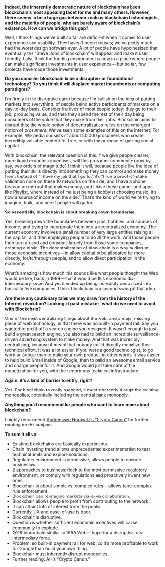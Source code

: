 **Indeed, the inherently democratic nature of blockchain has been blockchain’s most appealing facet for me and many others. However, there seems to be a huge gap between zealous blockchain technologists, and the majority of people, who are barely aware of blockchain’s existence. How can we bridge this gap?**

Well, I think things we’ve built so far are deficient when it comes to user experience and usability. They haven’t been focuses; we’ve pretty much had the worst design software ever. A lot of people have hypothesized that eventually the “Steve Jobs of blockchain” will appear and make it user friendly. I also think the funding environment is now in a place where people can make significant investments in user experience — but so far, few projects have made those investments.

**Do you consider blockchain to be a disruptive or foundational technology? Do you think it will displace market incumbents or computing paradigms?**

I’m firmly in the disruptive camp because I’m bullish on the idea of putting markets into everything, of people being active participants of markets on a day-to-day basis. Consider the lives of most people today: they go to their job, producing value, and then they spend the rest of their day being consumers of the value that they make from their jobs. Blockchain aims to disrupt this; the whole notion of decentralization relies on the emergent notion of *prosumers*. We’ve seen some examples of this on the internet; For example, Wikipedia consists of about 50,000 prosumers who create incredibly valuable content for free, or with the purpose of gaining social capital.

With blockchain, the relevant question is this: if we give people clearer, more liquid economic incentives, will this prosumer community grow by, say, two orders of magnitude? I think it will, because people like the idea of putting their skills directly into something they can control and make money from. Instead of “I have my job that I go to,” it’s “I run a proof-of-stake validation node on these 10 networks on the side, and I have a phone beacon on my roof that makes money, and I have these games and apps like [Playlist](https://www.playlist.com/), where instead of me just being a hobbyist choosing music, it’s now a source of income on the side.” That’s the kind of world we’re trying to imagine, build, and see if people will go for.

**So essentially, blockchain is about breaking down boundaries.**

Yes, breaking down the boundaries between jobs, hobbies, and sources of income, and trying to incorporate them into a decentralized economy. The current economy involves a small number of very large entities raising all the capital, and then employing people to do all the work. And those people then turn around and consume largely from those same companies, creating a circle. The decentralization of blockchain is a way to disrupt those economic incentives — to allow capital to be allocated far more directly, for/to/through people, and to allow direct participation in the economy.

What’s amazing is how much this sounds like what people thought the Web would be like, back in 1999 — that it would be this economic dis-intermediary force. And yet it ended up being incredibly centralized into basically five companies. I think blockchain is a second swing at that idea.

**Are there any cautionary tales we may draw from the history of the Internet revolution? Looking at past mistakes, what do we need to avoid with Blockchain?**

One of the most centralizing things about the web, and a major missing piece of web technology, is that there was no built-in payment rail. Say you wanted to profit off a search engine you designed. It wasn’t enough to just build a great search engine, you also had to build an incredible surveillance-driven advertising system to make money. And that was incredibly centralizing, because it meant that nobody could directly monetize their technical effort. It was a lot easier, if you were a good technologist, to go work at Google than to build your own product. In other words, it was easier to help build Gmail inside of Google, than to build an awesome email service and charge people for it. And Google would just take care of the monetization for you, with their enormous technical infrastructure.

**Again, it’s a kind of barrier to entry, right?**

Yes. For blockchain to really succeed, it must inherently disrupt the existing monopolies, potentially including the central bank monopoly.

**Anything you’d recommend for people who want to learn more about blockchain?**

I highly recommend [Andreessen Horowitz’s “Crypto Canon”](https://a16z.com/2018/02/10/crypto-readings-resources/) for further reading on the subject.

**To sum it all up:**

- Existing blockchains are basically experiments.
- Chain investing trend allows unprecedented experimentation to test technical limits and explore solutions.
- Regulatory environment is permissive, allows people to operate businesses.
- 2 approaches to business: flock to the most permissive regulatory environment, or comply with regulations and proactively invent new ones.
- Blockchain is about simple vs. complex rules — allows fairer complex rule enforcement.
- Blockchain can reimagine markets vis-à-vis collaboration.
- Blockchain allows people to profit from contributing to the network.
- It can attract lots of interest from the public.
- Currently, UX and ease-of-use is poor.
- Blockchain is disruptive.
- Question is whether sufficient economic incentives will cause community to explode.
- 2018 blockchain similar to 1999 Web — hope for a disruptive, dis-intermediary force.
- Problem: no built-in payment rail for web, so it’s more profitable to work for Google than build your own thing.
- Blockchain must inherently disrupt monopolies.
- Further reading: AH’s “Crypto Canon.”